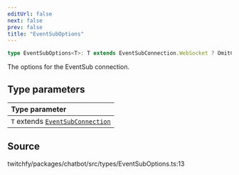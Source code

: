 ```yaml
---
editUrl: false
next: false
prev: false
title: "EventSubOptions"
---
```


```ts
type EventSubOptions<T>: T extends EventSubConnection.WebSocket ? OmitClientProps<WebSocketConnectionOptions> : OmitClientProps<WebhookConnectionOptions> & Object;
```

The options for the EventSub connection.

## Type parameters

| Type parameter |
| :------ |
| `T` extends [`EventSubConnection`](/api/chatbot/enumerations/eventsubconnection/) |

## Source

twitchfy/packages/chatbot/src/types/EventSubOptions.ts:13
